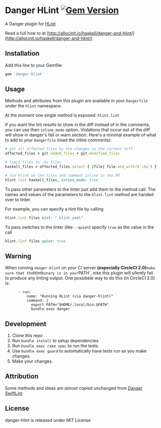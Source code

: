 # Danger HLint [![Gem Version](https://badge.fury.io/rb/danger-hlint.svg)](https://badge.fury.io/rb/danger-hlint)

A Danger plugin for [HLint](https://github.com/ndmitchell/hlint)

Read a full how to at [http://allocinit.io/haskell/danger-and-hlint/](http://allocinit.io/haskell/danger-and-hlint/)

## Installation

Add this line to your Gemfile:

```ruby
gem 'danger-hlint'
```

## Usage

Methods and attributes from this plugin are available in
your `Dangerfile` under the `hlint` namespace.

At the moment one single method is exposed: `hlint.lint`

If you want the lint results to show in the diff instead of in the comments, you can use then `inline_mode` option.
Violations that occur out of the diff will show in danger's fail or warn section. Here's a minimal example of what to add to your `Dangerfile` (read the inline comments):

```ruby
# get all affected files by the changes in the current diff
affected_files = git.added_files + git.modified_files

# limit files to .hs files
haskell_files = affected_files.select { |file| file.end_with?('.hs') }

# run hlint on the files and comment inline in the PR
hlint.lint haskell_files, inline_mode: true

```

To pass other parameters to the linter just add them to the method call. The
names and values of the parameters to the `hlint.lint` method are handed over to linter.

For example, you can specify a hint file by calling

```ruby
hlint.lint files hint: ".hlint.yaml"
```

To pass switches to the linter (like `--quiet`) specify `true` as the value in the call

```ruby
hlint.lint files quiet: true
```

## Warning

When running `danger-hlint` on your CI server **(especially CircleCI 2.0)**` make sure that the `hlint` binary is in your `PATH`, else this plugin will silently fail to produce any linting output. One possibele way to do this (in CircleCI 2.0) is:

```
      - run:
          name: "Running HLint (via danger-hlint)"
          command: |
            export PATH="$HOME/.local/bin:$PATH"
            bundle exec danger
```

## Development

1. Clone this repo
2. Run `bundle install` to setup dependencies.
3. Run `bundle exec rake spec` to run the tests.
4. Use `bundle exec guard` to automatically have tests run as you make changes.
5. Make your changes.

## Attribution

Some methods and ideas are almost copied unchanged from [Danger SwiftLint](https://github.com/ashfurrow/danger-swiftlint)

## License

danger-hlint is released under MIT License
